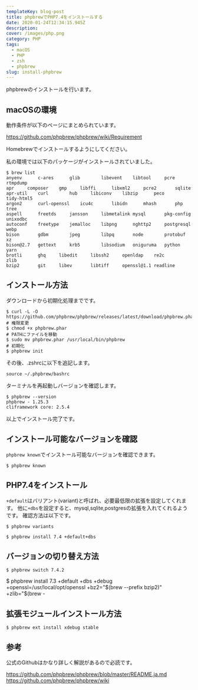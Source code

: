 ```yaml
---
templateKey: blog-post
title: phpbrewでPHP7.4をインストールする
date: 2020-01-24T12:34:15.945Z
description: 
cover: /images/php.png
category: PHP
tags: 
  - macOS
  - PHP
  - zsh
  - phpbrew
slug: install-phpbrew
---
```


phpbrewのインストールを行います。

## macOSの環境

動作条件が以下のページにまとめられています。

https://github.com/phpbrew/phpbrew/wiki/Requirement

Homebrewでインストールするようにしてください。

私の環境では以下のパッケージがインストールされていました。

```shell
$ brew list
anyenv		c-ares		glib		libevent	libtool		pcre		rtmpdump
apr		composer	gmp		libffi		libxml2		pcre2		sqlite
apr-util	curl		hub		libiconv	libzip		peco		tidy-html5
argon2		curl-openssl	icu4c		libidn		mhash		php		tree
aspell		freetds		jansson		libmetalink	mysql		pkg-config	unixodbc
autoconf	freetype	jemalloc	libpng		nghttp2		postgresql	webp
bison		gdbm		jpeg		libpq		node		protobuf	xz
bison@2.7	gettext		krb5		libsodium	oniguruma	python		yarn
brotli		ghq		libedit		libssh2		openldap	re2c		zlib
bzip2		git		libev		libtiff		openssl@1.1	readline
```

## インストール方法

ダウンロードから初期化処理までです。

```shell
$ curl -L -O https://github.com/phpbrew/phpbrew/releases/latest/download/phpbrew.phar
# 権限変更
$ chmod +x phpbrew.phar
# PATHにファイルを移動
$ sudo mv phpbrew.phar /usr/local/bin/phpbrew
# 初期化
$ phpbrew init
```

その後、.zshrcに以下を追記します。

```shell
source ~/.phpbrew/bashrc
```

ターミナルを再起動しバージョンを確認します。

```shell
$ phpbrew --version
phpbrew - 1.25.3
cliframework core: 2.5.4
```

以上でインストール完了です。

## インストール可能なバージョンを確認

`phpbrew known`でインストール可能なバージョンを確認できます。

```shell
$ phpbrew known
```

## PHP7.4をインストール

`+default`はバリアント(variant)と呼ばれ、必要最低限の拡張を設定してくれます。
他に`+dbs`を設定すると、mysql,sqlite,postgresの拡張を入れてくれるようです。
確認方法は以下です。

```shell
$ phpbrew variants
```

```shell
$ phpbrew install 7.4 +default+dbs
```

## バージョンの切り替え方法

```shell
$ phpbrew switch 7.4.2
```

$ phpbrew install 7.3 +default +dbs +debug +openssl=/usr/local/opt/openssl +bz2="$(brew --prefix bzip2)" +zlib="$(brew -

## 拡張モジュールインストール方法

```shell
$ phpbrew ext install xdebug stable
```

## 参考

公式のGithubはかなり詳しく解説があるので必読です。

<https://github.com/phpbrew/phpbrew/blob/master/README.ja.md>
<https://github.com/phpbrew/phpbrew/wiki>
